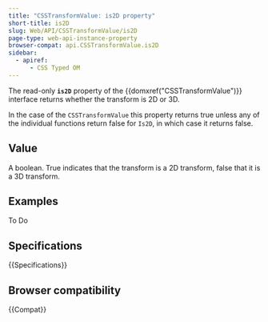 ```yaml
---
title: "CSSTransformValue: is2D property"
short-title: is2D
slug: Web/API/CSSTransformValue/is2D
page-type: web-api-instance-property
browser-compat: api.CSSTransformValue.is2D
sidebar:
  - apiref:
      - CSS Typed OM
---
```


The read-only **`is2D`** property of the
{{domxref("CSSTransformValue")}} interface returns whether the transform is 2D or 3D.

In the case of the `CSSTransformValue` this property returns
true unless any of the individual functions return false for `Is2D`, in which
case it returns false.

## Value

A boolean. True indicates that the transform is a 2D transform, false that it is a 3D
transform.

## Examples

To Do

## Specifications

{{Specifications}}

## Browser compatibility

{{Compat}}
